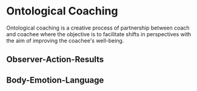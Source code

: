 # Ontological Coaching

Ontological coaching is a creative process of partnership between coach and coachee where the objective is to facilitate shifts in perspectives with the aim of improving the coachee's well-being.

## Observer-Action-Results



## Body-Emotion-Language



